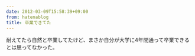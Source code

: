 ```yaml
---
date: 2012-03-09T15:58:39+09:00
from: hatenablog
title: 卒業できてた
---
```


<p>耐えてたら自然と卒業してたけど、まさか自分が大学に4年間通って卒業できるとは思ってなかった。</p>

